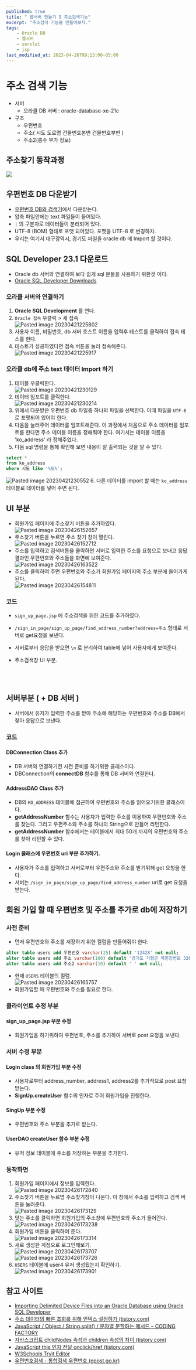 ```yaml
---
published: true
title: " 웹서버 만들기 9 주소검색기능"
excerpt: "주소검색 기능을 만들어보자."
tags:
    - Oracle DB
    - 웹서버
    - servlet
    - jsp
last_modified_at: 2023-04-26T09:13:00-05:00
---
```

# 주소 검색 기능
- 서버
	- 오라클 DB 서버 : oracle-database-xe-21c
- 구조
	- 우편번호
	- 주소( 시도 도로명 건물번호본번 건물번호부번 )
	- 주소2(층수 부가 정보)

## 주소찾기 동작과정
<img class="mermaid" src="https://mermaid.ink/svg/eyJjb2RlIjoic2VxdWVuY2VEaWFncmFtXG7sgqzsmqnsnpAo67iM65287Jqw7KCAKSAtPj4g7ISc67KEIDog7KO87IaM7LC-6riwIOyalOyyrVxu7ISc67KEIC0-PiBEQiDshJzrsoQgOiDso7zshozrpbwg7J207Jqp7ZWY7JesIOyasO2OuOuyiO2YuCwg7KO87IaMIOyalOyyrVxuREIg7ISc67KELT4-IOyEnOuyhCA6IOyasO2OuOuyiO2YuCwg7KO87IaMIOydkeuLtVxu7ISc67KEIC0-PiDsgqzsmqnsnpAo67iM65287Jqw7KCAKSA6IOyasO2OuOuyiO2YuCwg7KO87IaMIOydkeuLtSIsIm1lcm1haWQiOm51bGx9">



## 우편번호 DB  다운받기
- [우편번호 DB와 검색기](https://www.epost.go.kr/search/zipcode/cmzcd002k01.jsp)에서 다운받는다.
- 압축 파일안에는 text 파일들이 들어있다.
- `|` 의 구분자로 데이터들이 분리되어 있다.
- UTF-8 (BOM) 형태로 포맷 되어있다. 포맷을 UTF-8 로 변경하자.
- 우리는 여기서 대구광역시, 경기도 파일을 oracle db 에 Import 할 것이다.

## SQL Developer 23.1 다운로드
- Oracle db 서버와 연결하여 보다 쉽게 sql 문들을 사용하기 위한것 이다.
- [Oracle SQL Developer Downloads](https://www.oracle.com/database/sqldeveloper/technologies/download/)


### 오라클 서버와 연결하기
1. **Oracle SQL Development** 를 연다.
2. `Oracle 접속` 우클릭 > 새 접속<br>![Pasted image 20230421225802](https://user-images.githubusercontent.com/31990118/234529534-04d39ca0-e749-4e62-9d23-5de70888c85c.png)
3. 사용자 이름, 비밀번호, db 서버 호스트 이름을 입력후 테스트를 클릭하여 접속 테스를 한다. 
4. 테스트가 성공하였다면 접속 버튼을 눌러 접속해준다.<br>![Pasted image 20230421225917](https://user-images.githubusercontent.com/31990118/234529679-37b86579-4e45-4e05-9d0d-ba5eb75afdb9.png)

### 오라클 db에 주소 text 데이터 Import 하기
1. 테이블 우클릭한다.<br>![Pasted image 20230421230129](https://user-images.githubusercontent.com/31990118/234529812-a7e707be-ebe9-4e12-95b0-184bb31c3f8a.png)
2. 데이터 임포트를 클릭한다.<br>![Pasted image 20230421230214](https://user-images.githubusercontent.com/31990118/234529931-49af9420-b874-4bcb-bc56-cb7e4f59c0ac.png)
3. 위에서 다운받은 우편번호 db 파일중 하나의 파일을 선택한다. 이때 파일을 `UTF-8` 로 포맷되어 있어야 한다.
4. 다음을 눌러주어 데이터를 임포트해준다. 이 과정에서 처음으로 주소 데이터를 임포트를 한다면 주소 테이블 이름을 정해줘야 한다. 여기서는 테이블 이름을 'ko_address' 라 정해주었다.
5. 다음 sql 명령을 통해 확인해 보면 내용이 잘 출력되는 것을 알 수 있다.
```sql
select *
from ko_address
where 시도 like '%도%';
```
![Pasted image 20230421230552](https://user-images.githubusercontent.com/31990118/234530306-b01fb64c-727f-4b37-8d0e-367b37593610.png)
6. 다른 데이터를 import 할 때는 `ko_address`테이블로 데이터를 넣어 주면 된다.

## UI 부분
- 회원가입 페이지에 주소찾기 버튼을 추가하였다.<br>![Pasted image 20230426152657](https://user-images.githubusercontent.com/31990118/234531123-6b2ecb7b-9090-4d73-90bb-8f202aff4817.png)
- 주소찾기 버튼을 누르면 주소 찾기 창이 열린다.<br>![Pasted image 20230426152712](https://user-images.githubusercontent.com/31990118/234531218-a874417b-80be-4f3c-8149-aea64c48eede.png)
- 주소를 입력하고 검색버튼을 클릭하면 서버로 입력한 주소를 요청으로 보내고 응답결과인 우편번호와 주소들을 화면에 보여준다.<br>![Pasted image 20230426163522](https://user-images.githubusercontent.com/31990118/234531305-fe304efe-30db-4feb-936f-92df58f369d0.png)
- 주소를 클릭하여 주면 우편번호와 주소가 회원가입 페이지의 주소 부분에 들어가게 된다.<br>![Pasted image 20230426154811](https://user-images.githubusercontent.com/31990118/234531391-8fab6c8f-9922-446a-a0c8-3957e0631dc5.png)

### 코드
- `sign_up_page.jsp` 에 주소검색을 위한 코드를 추가하였다.<br><script src="https://gist.github.com/MinGyu2/94743489626663324bf55bc9a944782b.js"></script>
- `/sign_in_page/sign_up_page/find_address_number?address=주소` 형태로 서버로 get요청을 보낸다.
- 서버로부터 응답을 받으면 `\n` 로 분리하여 table에 넣어 사용자에게 보여준다.<br><script src="https://gist.github.com/MinGyu2/6f1c5edd8a3efc93ae0d349e245c605c.js"></script>

- 주소검색창 UI 부분.<br><script src="https://gist.github.com/MinGyu2/e95aa28a4aded72d65d68c959478611f.js"></script>

<br><br>

## 서버부분 ( + DB 서버 )
- 서버에서 유저가 입력한 주소를 받아 주소에 해당하는 우편번호와 주소를 DB에서 찾아 응답으로 보낸다.

### 코드

#### DBConnection Class 추가
- DB 서버와 연결하기전 사전 준비를 하기위한 클래스이다.
- DBConnection의 **connectDB** 함수를 통해 DB 서버와 연결한다.

<script src="https://gist.github.com/MinGyu2/6e74fe516a6df3691df95462f14a2caa.js"></script>



#### AddressDAO Class 추가
- DB의 `KO_ADDRESS` 테이블에 접근하여 우편번호와 주소를 읽어오기위한 클래스이다. 
- **getAddressNumber** 함수는 사용자가 입력한 주소를 이용하여 우편번호와 주소를 찾는다. 그리고 우편주소와 주소를 하나의 String으로 만들어 리턴한다.
- **getAddressNumber** 함수에서는 테이블에서 최대 50개 까지의 우편번호와 주소를 찾아 리턴할 수 있다.

<script src="https://gist.github.com/MinGyu2/0e0ff6366b722575bdfae1214607bd40.js"></script>



#### Login 클래스에 우편번호 uri 부분 추가하기.
- 사용자가 주소를 입력하고 서버로부터 우편주소와 주소를 받기위해 get 요청을 한다.
- 서버는 `/sign_in_page/sign_up_page/find_address_number` uri로 get 요청을 받는다.

<script src="https://gist.github.com/MinGyu2/18f3a30443c3ef0f67a9d426f05919ba.js"></script>



## 회원 가입 할 때 우편번호 및 주소를 추가로 db에 저장하기
### 사전 준비
- 먼저 우편번호와 주소를 저장하기 위한 컬럼을 만들어줘야 한다.
```sql
alter table users add 우편번호 varchar(25) default '12428' not null;
alter table users add 주소 varchar(100) default '경기도 가평군 북한강변로 326-138' not null;
alter table users add 주소2 varchar(10) default ' ' not null;
```
- 현재 `USERS` 테이블의 컬럼.<br>![Pasted image 20230426165757](https://user-images.githubusercontent.com/31990118/234541935-94eeae91-cce3-4fa2-a686-0220c42f3fe8.png)
- 회원가입할 때 우편번호와 주소를 필요로 한다.



### 클라이언트 수정 부분

#### sign_up_page.jsp 부분 수정
- 회원가입을 하기위하여 우편번호, 주소를 추가하여 서버로 post 요청을 보낸다.

<script src="https://gist.github.com/MinGyu2/1c924566aa82beaaa656739e56e2e993.js"></script>




### 서버 수정 부분

#### Login class 의 회원가입 부분 수정
- 사용자로부터 address_number, address1, address2를 추가적으로 post 요청 받는다.
- **SignUp.createUser** 함수의 인자로 주어 회원가입을 진행한다.

<script src="https://gist.github.com/MinGyu2/3d75cdc317274ea780a2fccb9d74f1a8.js"></script>



#### SingUp 부분 수정
- 우편번호와 주소 부분을 추가로 받는다.

<script src="https://gist.github.com/MinGyu2/f87fa4e9bebf0e81cb2188234ea98c1d.js"></script>


#### UserDAO createUser 함수 부분 수정
- 유저 정보 테이블에 주소를 저장하는 부분을 추가한다.

<script src="https://gist.github.com/MinGyu2/245cb5a0fbc2d20c5a01dedbea471b9e.js"></script>




### 동작화면
1. 회원가입 페이지에서 정보를 입력한다.<br>![Pasted image 20230426172840](https://user-images.githubusercontent.com/31990118/234544104-b12395fb-0da9-472b-a1db-2538c8163165.png)
2. 주소찾기 버튼을 누르명 주소찾기창이 나온다. 이 창에서 주소를 입력하고 검색 버튼을 눌러준다. <br>![Pasted image 20230426173129](https://user-images.githubusercontent.com/31990118/234544163-bff55a86-4bf3-4599-9136-e46583e8d853.png)
3. 맞는 주소를 클릭하면 회원가입의 주소창에 우편번호와 주소가 들어간다.<br>![Pasted image 20230426173238](https://user-images.githubusercontent.com/31990118/234544217-fb54c52f-cf29-4195-9042-be7be09f0edc.png)
4. 회원가입 버튼을 클릭하여 준다.<br>![Pasted image 20230426173314](https://user-images.githubusercontent.com/31990118/234544275-5a680719-969e-4a1e-87cb-d2806d207b41.png)
5. 새로 생성한 계정으로 로그인해보기.<br>![Pasted image 20230426173707](https://user-images.githubusercontent.com/31990118/234544328-b337f9e6-38eb-4d36-8a72-cd7c1f799214.png)<br>![Pasted image 20230426173726](https://user-images.githubusercontent.com/31990118/234544361-f2ce717c-fb36-4aca-9a80-03c5afe76445.png)
6. `USERS` 테이블에 user4 유저 생성됬는지 확인하기.<br>![Pasted image 20230426173901](https://user-images.githubusercontent.com/31990118/234544415-0900aba6-29eb-4dbe-b841-bfb7fe7262ba.png)




## 참고 사이트
- [Importing Delimited Device Files into an Oracle Database using Oracle SQL Developer](https://accessgudid.nlm.nih.gov/resources/developers/importing_delimited_device_files/oracle)
- [주소 데이터의 빠른 조회를 위해 인덱스 설정하기 (tistory.com)](https://deveric.tistory.com/68)
- [JavaScript / Object / String.split() / 문자열 분할하는 메서드 – CODING FACTORY](https://www.codingfactory.net/10424)
- [자바스크립트 childNodes 속성과 children 속성의 차이 (tistory.com)](https://hogni.tistory.com/122)
- [JavaScript this 인자 전달 onclick/href (tistory.com)](https://ggmouse.tistory.com/417)
- [W3Schools Tryit Editor](https://www.w3schools.com/howto/tryit.asp?filename=tryhow_css_login_form_modal)
- [우편번호검색 - 통합검색 우편번호 (epost.go.kr)](https://www.epost.go.kr/search.RetrieveIntegrationNewZipCdList.comm)
